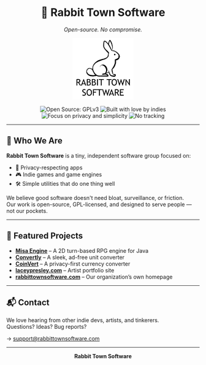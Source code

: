 <h1 align="center">🐇 Rabbit Town Software</h1>

<p align="center">
  <em>Open-source. No compromise.</em><br/>
</p>

<p align="center">
  <img src="https://github.com/Rabbit-Town-Software/misa-engine/blob/eb3aa63bad02385d2af4b7b130d1bde70e2a2715/assets/rabbittownlogo.jpg?raw=true" width="160" alt="Rabbit Town Logo"/>
</p>

<p align="center">
  <img src="https://img.shields.io/badge/Open%20Source-GPLv3-blue" alt="Open Source: GPLv3"/>
  <img src="https://img.shields.io/badge/Built%20with%20love-by%20indies-ff69b4" alt="Built with love by indies"/>
  <img src="https://img.shields.io/badge/Focus-Privacy%20%26%20Simplicity-lightgrey" alt="Focus on privacy and simplicity"/>
  <img src="https://img.shields.io/badge/Tracking-None-critical" alt="No tracking"/>

</p>


---

## 🌱 Who We Are

**Rabbit Town Software** is a tiny, independent software group focused on:
- 🔐 Privacy-respecting apps
- 🎮 Indie games and game engines
- 🛠️ Simple utilities that do one thing well

We believe good software doesn't need bloat, surveillance, or friction.  
Our work is open-source, GPL-licensed, and designed to serve people — not our pockets.

---

## 🧰 Featured Projects

- [**Misa Engine**](https://github.com/rabbit-town-software/misa-engine) – A 2D turn-based RPG engine for Java  
- [**Convertly**](https://github.com/rabbit-town-software/convertly) – A sleek, ad-free unit converter  
- [**CoinVert**](https://github.com/rabbit-town-software/coinvert) – A privacy-first currency converter  
- [**laceypresley.com**](https://github.com/rabbit-town-software/laceypresley.com) – Artist portfolio site  
- [**rabbittownsoftware.com**](https://github.com/rabbit-town-software/rabbittownsoftware.com) – Our organization’s own homepage

---

## 📬 Contact

We love hearing from other indie devs, artists, and tinkerers.  
Questions? Ideas? Bug reports?

→ [support@rabbittownsoftware.com](mailto:support@rabbittownsoftware.com)

---

<p align="center">
  <strong>Rabbit Town Software</strong><br/>
</p>
